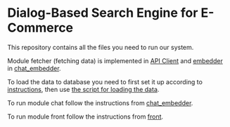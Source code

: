 # Dialog-Based Search Engine for E-Commerce
This repository contains all the files you need to run our system.

Module fetcher (fetching data) is implemented in [API Client](api_client) and [embedder]((chat_embedder/embed_dataset.py)) in [chat_embedder](chat_embedder/embed_dataset.py).

To load the data to database you need to first set it up according to [instructions](products), then use [the script for loading the data](chat_embedder/load_database.py).

To run module chat follow the instructions from [chat_embedder](chat_embedder).

To run module front follow the instructions from [front](front).